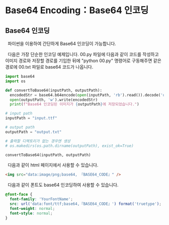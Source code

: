 # Base64 Encoding：Base64 인코딩

## Base64 인코딩

&nbsp; 파이썬을 이용하여 간단하게 Base64 인코딩이 가능합니다.

&nbsp; 다음은 가장 단순한 인코딩 예제입니다. 00.py 파일에 다음과 같이 코드를 작성하고 이미지 경로와 저장할 경로를 기입한 뒤에 "python 00.py" 명령어로 구동해주면 같은 경로에 00.txt 파일로 base64 코드가 나옵니다.

```py
import base64
import os

def convertToBase64(inputPath, outputPath):
  encodedStr = base64.b64encode(open(inputPath, 'rb').read()).decode('utf-8')
  open(outputPath, 'w').write(encodedStr)
  print(f"Base64 인코딩된 이미지가 {outputPath}에 저장되었습니다.")

# input path
inputPath = "input.ttf"

# output path
outputPath = "output.txt"

# 출력할 디렉토리가 없는 경우엔 생성
# os.makedirs(os.path.dirname(outputPath), exist_ok=True)

convertToBase64(inputPath, outputPath)
```

&nbsp; 다음과 같이 html 페이지에서 사용할 수 있습니다.

```html
<img src="data:image/png;base64, 『BASE64_CODE』" />
```

&nbsp; 다음과 같이 폰트도 base64 인코딩하여 사용할 수 있습니다.

```css
@font-face {
  font-family: 'YourFontName';
  src: url('data:font/ttf;base64,『BASE64_CODE』') format('truetype');
  font-weight: normal;
  font-style: normal;
}
```
